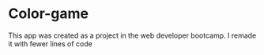 # Color-game
This app was created as a project in the web developer bootcamp. I remade it with fewer lines of code
